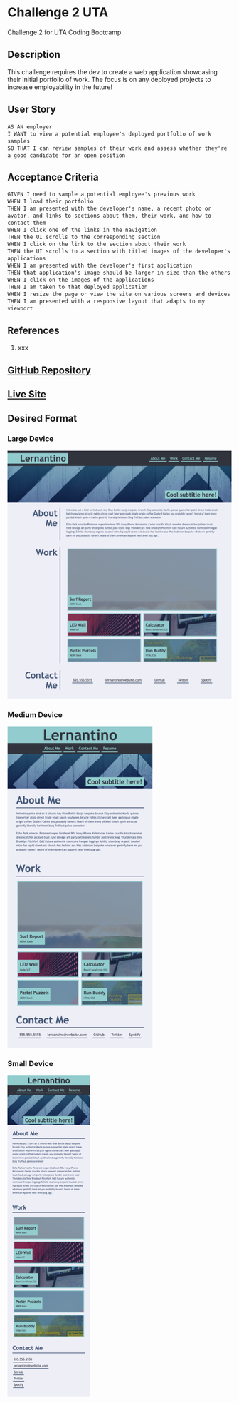 # Challenge 2 UTA
Challenge 2 for UTA Coding Bootcamp

## Description
This challenge requires the dev to create a web application showcasing their initial portfolio of work.  The focus is on any deployed projects to increase employability in the future!

## User Story
```
AS AN employer
I WANT to view a potential employee's deployed portfolio of work samples
SO THAT I can review samples of their work and assess whether they're a good candidate for an open position
```
## Acceptance Criteria
```
GIVEN I need to sample a potential employee's previous work
WHEN I load their portfolio
THEN I am presented with the developer's name, a recent photo or avatar, and links to sections about them, their work, and how to contact them
WHEN I click one of the links in the navigation
THEN the UI scrolls to the corresponding section
WHEN I click on the link to the section about their work
THEN the UI scrolls to a section with titled images of the developer's applications
WHEN I am presented with the developer's first application
THEN that application's image should be larger in size than the others
WHEN I click on the images of the applications
THEN I am taken to that deployed application
WHEN I resize the page or view the site on various screens and devices
THEN I am presented with a responsive layout that adapts to my viewport
```
## References
1. xxx
<!-- Link: <a href="https://stackoverflow.com/questions/4216035/css-background-image-alt-attribute"> Stack Overflow</a> -->


## <a href="https://github.com/bmancuso3/challenge-2-uta">GitHub Repository</a>

## <a href="https://bmancuso3.github.io/challenge-2-uta">Live Site</a>

## Desired Format
### Large Device
<img src="./assets/Images/Large Device.png" alt="portfolio page example">

### Medium Device

<img src="./assets/Images/Medium Device.png" alt="portfolio page example">

### Small Device

<img src="./assets/Images/Small Device.png" alt="portfolio page example">